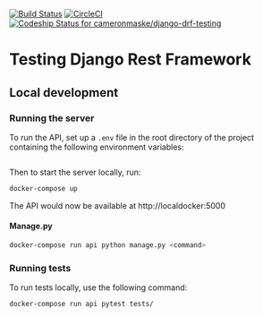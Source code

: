 [![Build Status](https://travis-ci.org/cameronmaske/django-drf-testing.svg?branch=master)](https://travis-ci.org/cameronmaske/django-drf-testing)
[![CircleCI](https://circleci.com/gh/cameronmaske/django-drf-testing.svg?style=svg)](https://circleci.com/gh/cameronmaske/django-drf-testing)
[ ![Codeship Status for cameronmaske/django-drf-testing](https://app.codeship.com/projects/dee20c70-7715-0136-9f23-72575e5602ca/status?branch=master)](https://app.codeship.com/projects/300111)

# Testing Django Rest Framework

## Local development

### Running the server

To run the API, set up a `.env` file in the root directory of the project containing the following environment variables:

```bash
```

Then to start the server locally, run:

```bash
docker-compose up
```

The API would now be available at http://localdocker:5000 

#### Manage.py

```bash
docker-compose run api python manage.py <command>
```

### Running tests

To run tests locally, use the following command:

```bash
docker-compose run api pytest tests/
```

